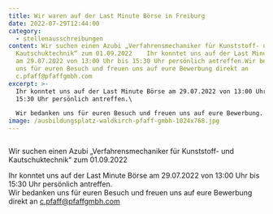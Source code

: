 ```yaml
---
title: Wir waren auf der Last Minute Börse in Freiburg
date: 2022-07-29T12:44:00
category:
  - stellenausschreibungen
content: Wir suchen einen Azubi „Verfahrensmechaniker für Kunststoff- und
  Kautschuktechnik“ zum 01.09.2022    Ihr konntet uns auf der Last Minute Börse
  am 29.07.2022 von 13:00 Uhr bis 15:30 Uhr persönlich antreffen.Wir bedanken
  uns für euren Besuch und freuen uns auf eure Bewerbung direkt an
  c.pfaff@pfaffgmbh.com
excerpt: >-
  Ihr konntet uns auf der Last Minute Börse am 29.07.2022 von 13:00 Uhr bis
  15:30 Uhr persönlich antreffen.\

  Wir bedanken uns für euren Besuch und freuen uns auf eure Bewerbung.
image: /ausbildungsplatz-waldkirch-pfaff-gmbh-1024x768.jpg
---
```


<figure class="wp-block-image size-large"><img loading="lazy"   src="/ausbildungsplatz-waldkirch-pfaff-gmbh-1024x768.jpg" alt="" class="wp-image-1118"   /></figure>



Wir suchen einen Azubi „Verfahrensmechaniker für Kunststoff- und Kautschuktechnik“ zum 01.09.2022</p>



<p>Ihr konntet uns auf der Last Minute Börse am 29.07.2022 von 13:00 Uhr bis 15:30 Uhr persönlich antreffen.<br>Wir bedanken uns für euren Besuch und freuen uns auf eure Bewerbung direkt an <a href="mailto:c.pfaff@pfaffgmbh.com">c.pfaff@pfaffgmbh.com</a></p>



<figure class="wp-block-image size-large"><img loading="lazy" src="/LMB_Flyer_web-720x1024.jpg" alt="" class="wp-image-1098"  /></figure>
